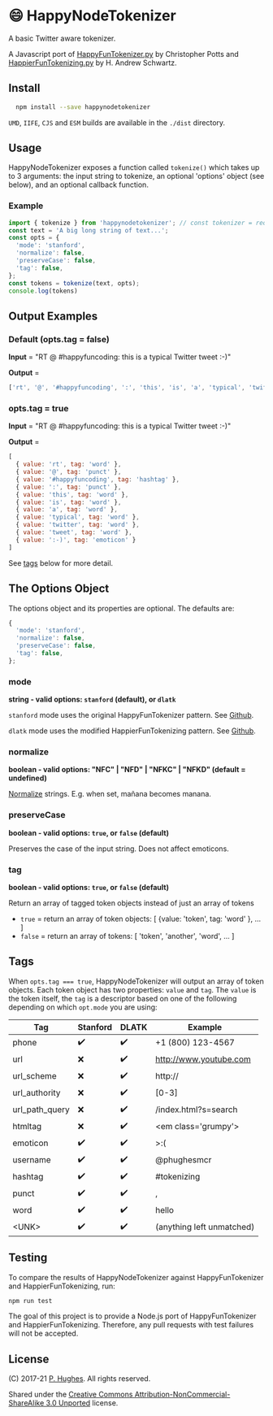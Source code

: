 # 😄 HappyNodeTokenizer

A basic Twitter aware tokenizer.

A Javascript port of [HappyFunTokenizer.py](https://github.com/stanfordnlp/python-stanford-corenlp/blob/master/tests/happyfuntokenizer.py) by Christopher Potts and  [HappierFunTokenizing.py](https://github.com/dlatk/happierfuntokenizing) by H. Andrew Schwartz.

## Install
```bash
  npm install --save happynodetokenizer
```

`UMD`, `IIFE`, `CJS` and `ESM` builds are available in the `./dist` directory.

## Usage
HappyNodeTokenizer exposes a function called `tokenize()` which takes up to 3 arguments: the input string to tokenize, an optional 'options' object (see below), and an optional callback function.


### Example
```javascript
import { tokenize } from 'happynodetokenizer'; // const tokenizer = require('happynodetokenizer'); can also be used
const text = 'A big long string of text...';
const opts = {
  'mode': 'stanford',
  'normalize': false,
  'preserveCase': false,
  'tag': false,
};
const tokens = tokenize(text, opts);
console.log(tokens)
```

## Output Examples
### Default (opts.tag = false)
__Input__ = "RT @ #happyfuncoding: this is a typical Twitter tweet :-)"

__Output__ =
```javascript
['rt', '@', '#happyfuncoding', ':', 'this', 'is', 'a', 'typical', 'twitter', 'tweet', ':-)']
```

### opts.tag = true
__Input__ = "RT @ #happyfuncoding: this is a typical Twitter tweet :-)"

__Output__ =
```javascript
[
  { value: 'rt', tag: 'word' },
  { value: '@', tag: 'punct' },
  { value: '#happyfuncoding', tag: 'hashtag' },
  { value: ':', tag: 'punct' },
  { value: 'this', tag: 'word' },
  { value: 'is', tag: 'word' },
  { value: 'a', tag: 'word' },
  { value: 'typical', tag: 'word' },
  { value: 'twitter', tag: 'word' },
  { value: 'tweet', tag: 'word' },
  { value: ':-)', tag: 'emoticon' }
]
```
See [tags]() below for more detail.

## The Options Object
The options object and its properties are optional. The defaults are:

```javascript
{
  'mode': 'stanford',
  'normalize': false,
  'preserveCase': false,
  'tag': false,
};
```

### mode
**string - valid options: `stanford` (default), or `dlatk`**

`stanford` mode uses the original HappyFunTokenizer pattern. See [Github](https://github.com/stanfordnlp/python-stanford-corenlp).

`dlatk` mode uses the modified HappierFunTokenizing pattern. See [Github](https://github.com/dlatk/happierfuntokenizing/).

### normalize
**boolean - valid options: "NFC" | "NFD" | "NFKC" | "NFKD" (default = undefined)**

[Normalize](https://developer.mozilla.org/en-US/docs/Web/JavaScript/Reference/Global_Objects/String/normalize) strings. E.g. when set, mañana becomes manana.

### preserveCase
**boolean - valid options: `true`, or `false` (default)**

Preserves the case of the input string. Does not affect emoticons.

### tag
**boolean - valid options: `true`, or `false` (default)**

Return an array of tagged token objects instead of just an array of tokens
 * `true` = return an array of token objects: [ {value: 'token', tag: 'word' }, ... ]
 * `false` = return an array of tokens: [ 'token', 'another', 'word', ... ]

## Tags
When `opts.tag === true`, HappyNodeTokenizer will output an array of token objects. Each token object has two properties: `value` and `tag`. The `value` is the token itself, the `tag` is a descriptor based on one of the following depending on which `opt.mode` you are using:

| Tag            | Stanford           | DLATK              | Example  |
| -------------  |-------------       | -----              | -------- |
| phone          | :heavy_check_mark: | :heavy_check_mark: | +1 (800) 123-4567
| url            | :x:                | :heavy_check_mark: | http://www.youtube.com
| url_scheme     | :x:                | :heavy_check_mark: | http://
| url_authority  | :x:                | :heavy_check_mark: | [0-3]
| url_path_query | :x:                | :heavy_check_mark: | /index.html?s=search
| htmltag        | :x:                | :heavy_check_mark: | \<em class='grumpy'>
| emoticon       | :heavy_check_mark: | :heavy_check_mark: | >:(
| username       | :heavy_check_mark: | :heavy_check_mark: | @phughesmcr
| hashtag        | :heavy_check_mark: | :heavy_check_mark: | #tokenizing
| punct          | :heavy_check_mark: | :heavy_check_mark: | ,
| word           | :heavy_check_mark: | :heavy_check_mark: | hello
| \<UNK>         | :heavy_check_mark: | :heavy_check_mark: | (anything left unmatched)

## Testing
To compare the results of HappyNodeTokenizer against HappyFunTokenizer and HappierFunTokenizing, run:
```bash
npm run test
```
The goal of this project is to provide a Node.js port of HappyFunTokenizer and HappierFunTokenizing. Therefore, any pull requests with test failures will not be accepted.

## License
(C) 2017-21 [P. Hughes](https://www.phugh.es). All rights reserved.

Shared under the [Creative Commons Attribution-NonCommercial-ShareAlike 3.0 Unported](http://creativecommons.org/licenses/by-nc-sa/3.0/) license.